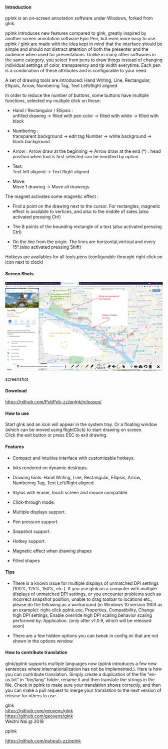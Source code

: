 #### Introduction

ppInk is an on-screen annotation software under Windows, forked from gInk.

ppInk introduces new features compared to gInk, greatly inspired by another
screen annotation software Epic Pen, but even more easy to use. ppInk / gInk are
made with the idea kept in mind that the interface should be simple and should
not distract attention of both the presenter and the audience when used for
presentations. Unlike in many other softwares in the same category, you select
from pens to draw things instead of changing individual settings of color,
transparency and tip width everytime. Each pen is a combination of these
attributes and is configurable to your need.

A set of drawing tools are introduced: Hand Writing, Line, Rectangular,
Ellipsis, Arrow, Numbering Tag, Text Left/Right aligned

In order to reduce the number of buttons, some buttons have multiple functions,
selected my multiple click on those:

-   Hand / Rectangular / Ellipsis :  
    unfilled drawing -\> filled with pen color -\> filled with white -\> filled
    with black

-   Numbering :  
    transparent background -\> edit tag Number -\> white background -\> black background

-   Arrow :
    Arrow draw at the beginning -\> Arrow draw at the end
    (*) : head position when tool is first selected can be modified by option

-   Text:  
    Text left aligned -\> Text Right aligned

-   Move:  
    Move 1 drawing -\> Move all drawings.

The magnet activates some magnetic effect :

-   Find a point on the drawing next to the cursor. For rectangles, magnetic
    effect is available to vertices, and also to the middle of sides.(also activated pressing Ctrl)

-   The 8 points of the bounding rectangle of a text.(also activated pressing Ctrl)

-   On the line from the origin. The lines are horizontal,vertical and every 15°.(also activated pressing Shift)

Hotkeys are availables for all tools,pens (configurable throught right click on icon next to clock)

#### Screen Shots

![](screenshot1.png)

screenshot

#### Download

<https://github.com/PubPub-zz/ppInk/releases/>

#### How to use

Start gInk and an icon will appear in the system tray. Or a floating window
(which can be moved using RightClick) to start drawing on screen.  
Click the exit button or press ESC to exit drawing.

#### Features

-   Compact and intuitive interface with customizable hotkeys.

-   Inks rendered on dynamic desktops.

-   Drawing tools: Hand Writing, Line, Rectangular, Ellipsis, Arrow, Numbering
    Tag, Text Left/Right aligned

-   Stylus with eraser, touch screen and mouse compatible.

-   Click-through mode.

-   Multiple displays support.

-   Pen pressure support.

-   Snapshot support.

-   Hotkey support.

-   Magnetic effect when drawing shapes

-   Filled shapes

#### Tips

-   There is a known issue for multiple displays of unmatched DPI settings
    (100%, 125%, 150%, etc.). If you use gInk on a computer with multiple
    displays of unmatched DPI settings, or you encounter problems such as
    incorrect snapshot position, unable to drag toolbar to locations etc.,
    please do the following as a workaround (in Windows 10 version 1903 as an
    example): right-click ppInk.exe, Properties, Compatibility, Change high DPI
    settings, Enable override high DPI scaling behavior scaling performed by:
    Application. (only after v1.0.9, which will be released soon)

-   There are a few hidden options you can tweak in config.ini that are not
    shown in the options window.

#### How to contribute translation

gInk/ppInk supports multiple languages now (ppInk introduces a few new sentences
where internationalization has not be implemented.). Here is how you can
contribute translation. Simply create a duplication of the file "en-us.txt" in
"bin/lang" folder, rename it and then translate the strings in the file. Check
in ppInk to make sure your translation shows correctly, and then you can make a
pull request to merge your translation to the next version of release for others
to use.

gInk  
https://github.com/geovens/gInk  
https://github.com/geovens/gInk  
Weizhi Nai \@ 2019

ppInk

<https://github.com/pubpub-zz/ppInk>
